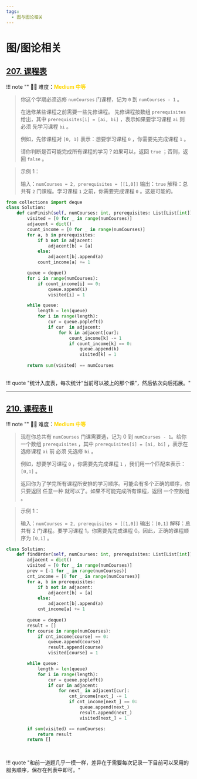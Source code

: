 ```yaml
---
tags:
  - 图与图论相关
---
```



# 图/图论相关

## [207. 课程表](https://leetcode.cn/problems/course-schedule/?envType=study-plan-v2&envId=top-interview-150)

<!-- 所有文件名必须是该题目的英文名 -->

!!! note ""
    <!-- 这里记载考察的数据结构、算法等 -->
    🔑🔑 难度：<span style = "color:gold; font-weight:bold">Medium 中等 </span>

<!-- <span style = "color:gold; font-weight:bold">Medium 中等 </span> 中等 -->
<!-- <span style = "color:crisma; font-weight:bold">High 困难</span> 困难 -->
<!-- <span style = "color:Green; font-weight:bold">Easy 简单</span> 简单 -->

<!-- 题目简介 -->


> 你这个学期必须选修 `numCourses` 门课程，记为 `0` 到 `numCourses - 1` 。
> 
> 在选修某些课程之前需要一些先修课程。 先修课程按数组 `prerequisites` 给出，其中 `prerequisites[i] = [ai, bi]` ，表示如果要学习课程 `ai` 则 必须 先学习课程  `bi` 。
> 
> 例如，先修课程对 `[0, 1]` 表示：想要学习课程 `0` ，你需要先完成课程 `1` 。
> 
> 请你判断是否可能完成所有课程的学习？如果可以，返回 `true` ；否则，返回 `false` 。

 

> 示例 1：
> 
> 输入：`numCourses = 2, prerequisites = [[1,0]]`
> 输出：`true`
> 解释：总共有 `2` 门课程。学习课程 `1` 之前，你需要完成课程 `0` 。这是可能的。

```python
from collections import deque
class Solution:
    def canFinish(self, numCourses: int, prerequisites: List[List[int]]) -> bool:
        visited = [0 for _ in range(numCourses)]
        adjacent = dict()
        count_income = [0 for _ in range(numCourses)]
        for a, b in prerequisites:
            if b not in adjacent:
                adjacent[b] = [a]
            else:
                adjacent[b].append(a)
            count_income[a] += 1

        queue = deque()
        for i in range(numCourses):
            if count_income[i] == 0:
                queue.append(i)
                visited[i] = 1

        while queue:
            length = len(queue)
            for i in range(length):
                cur = queue.popleft()
                if cur  in adjacent:
                    for k in adjacent[cur]:
                        count_income[k] -= 1
                        if count_income[k] == 0:
                            queue.append(k)
                            visited[k] = 1
                
        return sum(visited) == numCourses
                


```

!!! quote "统计入度表，每次统计“当前可以被上的那个课”，然后依次向后拓展。"


----


## [210. 课程表 II](https://leetcode.cn/problems/course-schedule-ii/description/?envType=study-plan-v2&envId=top-interview-150)

<!-- 所有文件名必须是该题目的英文名 -->

!!! note ""
    <!-- 这里记载考察的数据结构、算法等 -->
    🔑🔑 难度：<span style = "color:gold; font-weight:bold">Medium 中等 </span>

<!-- <span style = "color:gold; font-weight:bold">Medium 中等 </span> 中等 -->
<!-- <span style = "color:crisma; font-weight:bold">High 困难</span> 困难 -->
<!-- <span style = "color:Green; font-weight:bold">Easy 简单</span> 简单 -->

<!-- 题目简介 -->

> 现在你总共有 `numCourses` 门课需要选，记为 0 到 `numCourses - 1`。给你一个数组 `prerequisites` ，其中 `prerequisites[i] = [ai, bi]` ，表示在选修课程 `ai` 前 必须 先选修 `bi` 。
> 
> 
> 例如，想要学习课程 `0` ，你需要先完成课程 `1` ，我们用一个匹配来表示：`[0,1]` 。
> 
> 返回你为了学完所有课程所安排的学习顺序。可能会有多个正确的顺序，你只要返回 任意一种 就可以了。如果不可能完成所有课程，返回 一个空数组 。

 

> 示例 1：
> 
> 输入：`numCourses = 2, prerequisites = [[1,0]]`
> 输出：`[0,1]`
> 解释：总共有 2 门课程。要学习课程 1，你需要先完成课程 0。因此，正确的课程顺序为 `[0,1]` 。

```python
class Solution:
    def findOrder(self, numCourses: int, prerequisites: List[List[int]]) -> List[int]:
        adjacent = dict()
        visited = [0 for _ in range(numCourses)]
        prev = [-1 for _ in range(numCourses)]
        cnt_income = [0 for _ in range(numCourses)]
        for a, b in prerequisites:
            if b not in adjacent:
                adjacent[b] = [a]
            else:
                adjacent[b].append(a)
            cnt_income[a] += 1
        
        queue = deque()
        result = []
        for course in range(numCourses):
            if cnt_income[course] == 0:
                queue.append(course)
                result.append(course)
                visited[course] = 1

        while queue:
            length = len(queue)
            for i in range(length):
                cur = queue.popleft()
                if cur in adjacent:
                    for next_ in adjacent[cur]:
                        cnt_income[next_] -= 1
                        if cnt_income[next_] == 0:
                            queue.append(next_)
                            result.append(next_)
                            visited[next_] = 1

        if sum(visited) == numCourses:
            return result
        return []
        
        
```

!!! quote "和前一道题几乎一模一样，差异在于需要每次记录一下目前可以采用的服务顺序，保存在列表中即可。"
